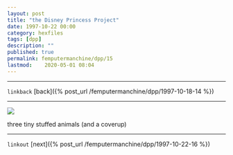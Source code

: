```yaml
---
layout: post
title: "the Disney Princess Project"
date: 1997-10-22 00:00
category: hexfiles
tags: [dpp]
description: ""
published: true
permalink: femputermanchine/dpp/15
lastmod:	2020-05-01 08:04
---
```


*****
`linkback`
[back]({% post_url /femputermanchine/dpp/1997-10-18-14 %})

*****


<img src="{{ site.url }}/assets/img/dpp-15.jpg" maxwidth="1000" />

three tiny stuffed animals
(and a coverup)

*****

`linkout`
[next]({% post_url /femputermanchine/dpp/1997-10-22-16 %})


